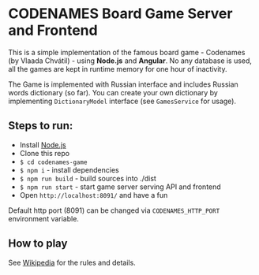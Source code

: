 # CODENAMES Board Game Server and Frontend

This is a simple implementation of the famous board game - Codenames (by Vlaada Chvátil) -
using __Node.js__ and __Angular__. No any database is used, all the games are kept in runtime memory for
one hour of inactivity. 

The Game is implemented with Russian interface and includes Russian words dictionary (so far).
You can create your own dictionary by implementing `DictionaryModel` interface (see `GamesService` for usage).

## Steps to run:
 - Install [Node.js](https://nodejs.org/en/)
 - Clone this repo
 - `$ cd codenames-game`
 - `$ npm i` - install dependencies
 - `$ npm run build` - build sources into ./dist
 - `$ npm run start` - start game server serving API and frontend
 - Open `http://localhost:8091/` and have a fun

Default http port (8091) can be changed via `CODENAMES_HTTP_PORT` environment variable.

## How to play
See [Wikipedia](https://en.wikipedia.org/wiki/Codenames_(board_game)) for the rules and details.
